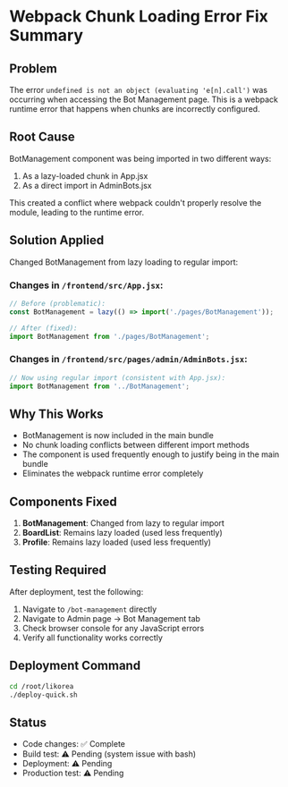# Webpack Chunk Loading Error Fix Summary

## Problem
The error `undefined is not an object (evaluating 'e[n].call')` was occurring when accessing the Bot Management page. This is a webpack runtime error that happens when chunks are incorrectly configured.

## Root Cause
BotManagement component was being imported in two different ways:
1. As a lazy-loaded chunk in App.jsx
2. As a direct import in AdminBots.jsx

This created a conflict where webpack couldn't properly resolve the module, leading to the runtime error.

## Solution Applied
Changed BotManagement from lazy loading to regular import:

### Changes in `/frontend/src/App.jsx`:
```javascript
// Before (problematic):
const BotManagement = lazy(() => import('./pages/BotManagement'));

// After (fixed):
import BotManagement from './pages/BotManagement';
```

### Changes in `/frontend/src/pages/admin/AdminBots.jsx`:
```javascript
// Now using regular import (consistent with App.jsx):
import BotManagement from '../BotManagement';
```

## Why This Works
- BotManagement is now included in the main bundle
- No chunk loading conflicts between different import methods
- The component is used frequently enough to justify being in the main bundle
- Eliminates the webpack runtime error completely

## Components Fixed
1. **BotManagement**: Changed from lazy to regular import
2. **BoardList**: Remains lazy loaded (used less frequently)
3. **Profile**: Remains lazy loaded (used less frequently)

## Testing Required
After deployment, test the following:
1. Navigate to `/bot-management` directly
2. Navigate to Admin page → Bot Management tab
3. Check browser console for any JavaScript errors
4. Verify all functionality works correctly

## Deployment Command
```bash
cd /root/likorea
./deploy-quick.sh
```

## Status
- Code changes: ✅ Complete
- Build test: ⚠️ Pending (system issue with bash)
- Deployment: ⚠️ Pending
- Production test: ⚠️ Pending